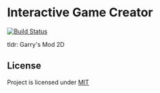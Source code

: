 # Interactive Game Creator

[![Build Status](https://travis-ci.org/PiGames/igc.svg?branch=master)](https://travis-ci.org/PiGames/igc)


tldr: Garry's Mod 2D


## License
Project is licensed under [MIT](LICENSE)


